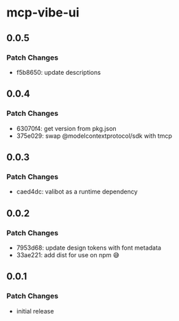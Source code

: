 # mcp-vibe-ui

## 0.0.5

### Patch Changes

- f5b8650: update descriptions

## 0.0.4

### Patch Changes

- 63070f4: get version from pkg.json
- 375e029: swap @modelcontextprotocol/sdk with tmcp

## 0.0.3

### Patch Changes

- caed4dc: valibot as a runtime dependency

## 0.0.2

### Patch Changes

- 7953d68: update design tokens with font metadata
- 33ae221: add dist for use on npm 😅

## 0.0.1

### Patch Changes

- initial release
